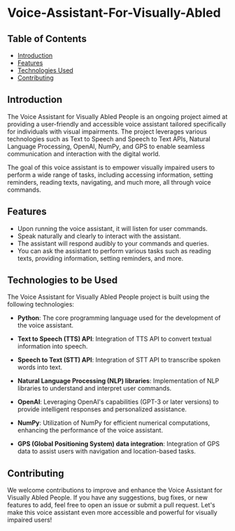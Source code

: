 # Voice-Assistant-For-Visually-Abled

## Table of Contents

- [Introduction](#introduction)
- [Features](#features)
- [Technologies Used](#technologies-used)
- [Contributing](#contributing)

## Introduction

The Voice Assistant for Visually Abled People is an ongoing project aimed at providing a user-friendly and accessible voice assistant tailored specifically for individuals with visual impairments. The project leverages various technologies such as Text to Speech and Speech to Text APIs, Natural Language Processing, OpenAI, NumPy, and GPS to enable seamless communication and interaction with the digital world.

The goal of this voice assistant is to empower visually impaired users to perform a wide range of tasks, including accessing information, setting reminders, reading texts, navigating, and much more, all through voice commands.

## Features

- Upon running the voice assistant, it will listen for user commands.
- Speak naturally and clearly to interact with the assistant.
- The assistant will respond audibly to your commands and queries.
- You can ask the assistant to perform various tasks such as reading texts, providing information, setting reminders, and more.

## Technologies to be Used

The Voice Assistant for Visually Abled People project is built using the following technologies:

- **Python**: The core programming language used for the development of the voice assistant.

- **Text to Speech (TTS) API**: Integration of TTS API to convert textual information into speech.

- **Speech to Text (STT) API**: Integration of STT API to transcribe spoken words into text.

- **Natural Language Processing (NLP) libraries**: Implementation of NLP libraries to understand and interpret user commands.

- **OpenAI**: Leveraging OpenAI's capabilities (GPT-3 or later versions) to provide intelligent responses and personalized assistance.

- **NumPy**: Utilization of NumPy for efficient numerical computations, enhancing the performance of the voice assistant.

- **GPS (Global Positioning System) data integration**: Integration of GPS data to assist users with navigation and location-based tasks.

## Contributing

We welcome contributions to improve and enhance the Voice Assistant for Visually Abled People. If you have any suggestions, bug fixes, or new features to add, feel free to open an issue or submit a pull request. Let's make this voice assistant even more accessible and powerful for visually impaired users!
